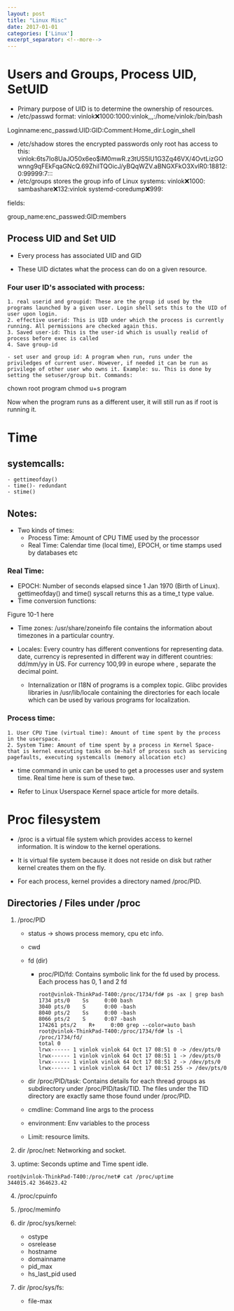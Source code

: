 ```yaml
---
layout: post
title: "Linux Misc"
date: 2017-01-01
categories: ['Linux']
excerpt_separator: <!--more-->
---
```


# Users and Groups, Process UID, SetUID

- Primary purpose of UID is to determine the ownership of resources.
- /etc/passwd format:
vinlok:x:1000:1000:vinlok,,,:/home/vinlok:/bin/bash

Loginname:enc_passwd:UID:GID:Comment:Home_dir:Login_shell

- /etc/shadow stores the encrypted passwords only root has access to this:
vinlok:$6$ts7Io8UaJO50x6eo$iM0mwR.z3tUS5lU1G3Zq46VX/4OvtLizGOwnng9qFEkFqaGNcQ.69ZhilTQOicJ/yBQqWZV.aBNGXFkO3XvlR0:18812:0:99999:7:::
- /etc/groups stores the group info of Linux systems:
vinlok:x:1000:
sambashare:x:132:vinlok
systemd-coredump:x:999:

fields:

group_name:enc_passwed:GID:members

## Process UID and Set UID

- Every process has associated UID and GID

- These UID dictates what the process can do on a given resource.

### Four user ID's associated with process:
    1. real userid and groupid: These are the group id used by the programs launched by a given user. Login shell sets this to the UID of user upon login.
    2. effective userid: This is UID under which the process is currently running. All permissions are checked again this.
    3. Saved user-id: This is the user-id which is usually realid of process before exec is called
    4. Save group-id

    - set user and group id: A program when run, runs under the priviledges of current user. However, if needed it can be run as privilege of other user who owns it. Example: su. This is done by setting the setuser/group bit. Commands:

chown root program
chmod u+s program

Now when the program runs as a different user, it will still run as if root is running it.

# Time

## systemcalls:
    - gettimeofday()
    - time()- redundant
    - stime()

## Notes:
- Two kinds of times:
    - Process Time: Amount of CPU TIME used by the processor
    - Real Time: Calendar time (local time), EPOCH, or time stamps used by databases etc

### Real Time:
- EPOCH: Number of seconds elapsed since 1 Jan 1970 (Birth of Linux). gettimeofday() and time() syscall returns this as a time_t type value.
- Time conversion functions:

Figure 10-1 here

- Time zones: /usr/share/zoneinfo file contains the information about timezones in a particular country.

- Locales: Every country has different conventions for representing data. date, currency is represented in different way in different countries: dd/mm/yy in US. For currency 100,99 in europe where , separate the decimal point.
    - Internalization or I18N of programs is a complex topic. Glibc provides libraries in /usr/lib/locale containing the directories for each locale which can be used by various programs for localization.

### Process time:
    1. User CPU Time (virtual time): Amount of time spent by the process in the userspace.
    2. System Time: Amount of time spent by a process in Kernel Space- that is kernel executing tasks on be-half of process such as servicing pagefaults, executing systemcalls (memory allocation etc)

- time command in unix can be used to get a processes user and system time. Real time here is sum of these two.

- Refer to Linux Userspace Kernel space article for more details.



# Proc filesystem
- /proc is a virtual file system which provides access to kernel information. It is window to the kernel operations.

- It is virtual file system because it does not reside on disk but rather kernel creates them on the fly.

- For each process, kernel provides a directory named /proc/PID.


## Directories / Files under /proc

1. /proc/PID
    - status -> shows process memory, cpu etc info.
    - cwd
    - fd (dir)
        - proc/PID/fd: Contains symbolic link for the fd used by process. Each process has 0, 1 and 2 fd 

            ```
            root@vinlok-ThinkPad-T400:/proc/1734/fd# ps -ax | grep bash
            1734 pts/0    Ss     0:00 bash
            3040 pts/0    S      0:00 -bash
            8040 pts/2    Ss     0:00 -bash
            8066 pts/2    S      0:07 -bash
            174261 pts/2    R+     0:00 grep --color=auto bash
            root@vinlok-ThinkPad-T400:/proc/1734/fd# ls -l /proc/1734/fd/
            total 0
            lrwx------ 1 vinlok vinlok 64 Oct 17 08:51 0 -> /dev/pts/0
            lrwx------ 1 vinlok vinlok 64 Oct 17 08:51 1 -> /dev/pts/0
            lrwx------ 1 vinlok vinlok 64 Oct 17 08:51 2 -> /dev/pts/0
            lrwx------ 1 vinlok vinlok 64 Oct 17 08:51 255 -> /dev/pts/0
            ```


    -  dir /proc/PID/task: Contains details for each thread groups as subdirectory under /proc/PID/task/TID. The files under the TID directory are exactly same those found under /proc/PID. 
    - cmdline: Command line args to the process
    - environment: Env variables to the process
    - Limit: resource limits.

2. dir /proc/net: Networking and socket. 

3. uptime: Seconds uptime and Time spent idle. 
```
root@vinlok-ThinkPad-T400:/proc/net# cat /proc/uptime
344015.42 364623.42
```

4. /proc/cpuinfo

5. /proc/meminfo

6. dir /proc/sys/kernel:
    - ostype
    - osrelease
    - hostname
    - domainname
    - pid_max
    - hs_last_pid used

7. dir /proc/sys/fs:
    - file-max

    